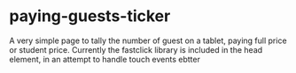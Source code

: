 paying-guests-ticker
====================

A very simple page to tally the number of guest on a tablet, paying full price or student price. Currently the fastclick library is included in the head element, in an attempt to handle touch events ebtter
